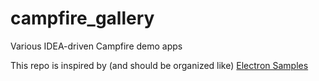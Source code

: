 # campfire_gallery
Various IDEA-driven Campfire demo apps

This repo is inspired by (and should be organized like) [Electron Samples](https://github.com/electron/simple-samples)

